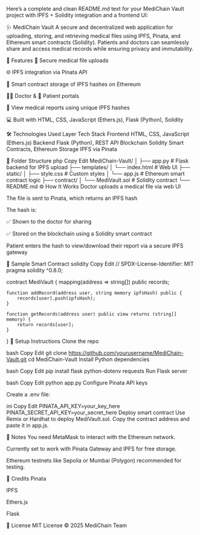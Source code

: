 Here’s a complete and clean README.md text for your MediChain Vault project with IPFS + Solidity integration and a frontend UI:

🩺 MediChain Vault
A secure and decentralized web application for uploading, storing, and retrieving medical files using IPFS, Pinata, and Ethereum smart contracts (Solidity).
Patients and doctors can seamlessly share and access medical records while ensuring privacy and immutability.

🚀 Features
🔐 Secure medical file uploads

🌐 IPFS integration via Pinata API

🧾 Smart contract storage of IPFS hashes on Ethereum

🧑‍⚕️ Doctor & 👤 Patient portals

📎 View medical reports using unique IPFS hashes

💻 Built with HTML, CSS, JavaScript (Ethers.js), Flask (Python), Solidity

🛠️ Technologies Used
Layer	Tech Stack
Frontend	HTML, CSS, JavaScript (Ethers.js)
Backend	Flask (Python), REST API
Blockchain	Solidity Smart Contracts, Ethereum
Storage	IPFS via Pinata

📂 Folder Structure
php
Copy
Edit
MediChain-Vault/
│
├── app.py                  # Flask backend for IPFS upload
├── templates/
│   └── index.html          # Web UI
├── static/
│   ├── style.css           # Custom styles
│   └── app.js              # Ethereum smart contract logic
├── contract/
│   └── MediVault.sol       # Solidity contract
└── README.md
⚙️ How It Works
Doctor uploads a medical file via web UI

The file is sent to Pinata, which returns an IPFS hash

The hash is:

✅ Shown to the doctor for sharing

✅ Stored on the blockchain using a Solidity smart contract

Patient enters the hash to view/download their report via a secure IPFS gateway

🧪 Sample Smart Contract
solidity
Copy
Edit
// SPDX-License-Identifier: MIT
pragma solidity ^0.8.0;

contract MediVault {
    mapping(address => string[]) public records;

    function addRecord(address user, string memory ipfsHash) public {
        records[user].push(ipfsHash);
    }

    function getRecords(address user) public view returns (string[] memory) {
        return records[user];
    }
}
🔧 Setup Instructions
Clone the repo

bash
Copy
Edit
git clone https://github.com/yourusername/MediChain-Vault.git
cd MediChain-Vault
Install Python dependencies

bash
Copy
Edit
pip install flask python-dotenv requests
Run Flask server

bash
Copy
Edit
python app.py
Configure Pinata API keys

Create a .env file:

ini
Copy
Edit
PINATA_API_KEY=your_key_here
PINATA_SECRET_API_KEY=your_secret_here
Deploy smart contract
Use Remix or Hardhat to deploy MediVault.sol. Copy the contract address and paste it in app.js.

📌 Notes
You need MetaMask to interact with the Ethereum network.

Currently set to work with Pinata Gateway and IPFS for free storage.

Ethereum testnets like Sepolia or Mumbai (Polygon) recommended for testing.

🤝 Credits
Pinata

IPFS

Ethers.js

Flask

📄 License
MIT License © 2025 MediChain Team

